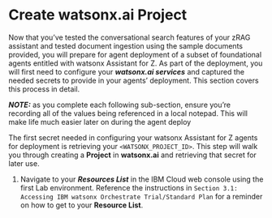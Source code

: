 # Create watsonx.ai Project

Now that you’ve tested the conversational search features of your zRAG assistant and tested document ingestion
using the sample documents provided, you will prepare for agent deployment of a subset of foundational agents
entitled with watsonx Assistant for Z. As part of the deployment, you will first need to configure your ***watsonx.ai
services*** and captured the needed secrets to provide in your agents’ deployment. This section covers this process
in detail.

***NOTE:*** as you complete each following sub-section, ensure you’re recording all of the values being
referenced in a local notepad. This will make life much easier later on during the agent deploy


The first secret needed in configuring your watsonx Assistant for Z agents for deployment is retrieving your
`<WATSONX_PROJECT_ID>`. This step will walk you through creating a **Project** in **watsonx.ai** and retrieving
that secret for later use. 

1. Navigate to your ***Resources List*** in the IBM Cloud web console using the first Lab environment. Reference
the instructions in `Section 3.1: Accessing IBM watsonx Orchestrate Trial/Standard Plan` for a reminder on
how to get to your **Resource List**.